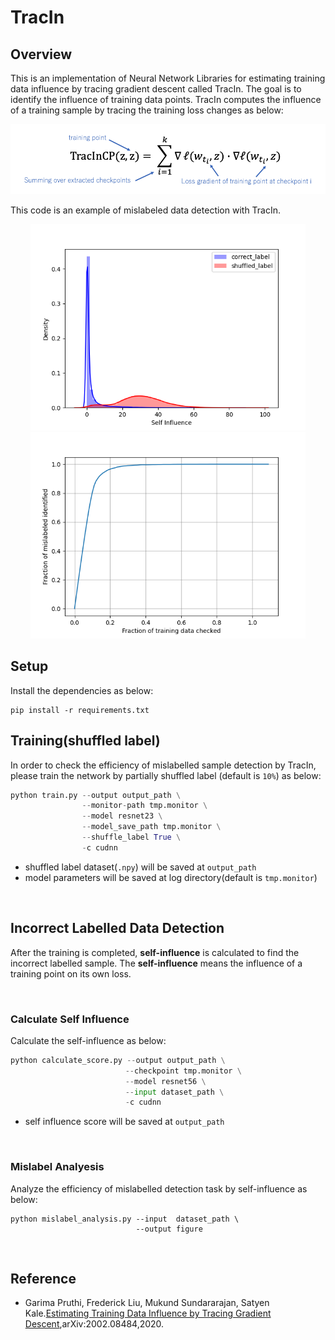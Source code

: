 # TracIn

## Overview
This is an implementation of Neural Network Libraries for estimating training data influence by tracing gradient descent called TracIn. The goal is to identify the influence of training data points. TracIn computes the influence of a training sample by tracing the training loss changes as below:

<p align="center">
<img src="./figure/equation.png" width="650px">  
</p>

This code is an example of mislabeled data detection with TracIn. 

<p align="center">
<img src="./figure/self_influence_distribution.png" width="440px"><img src="./figure/score_curve.png" width="440px">
</p>

## Setup
Install the dependencies as below:

```
pip install -r requirements.txt
```

## Training(shuffled label)
In order to check the efficiency of mislabelled sample detection by TracIn, please train the network by partially shuffled label (default is `10%`) as below: 
<br>

```python
python train.py --output output_path \
                --monitor-path tmp.monitor \
                --model resnet23 \
                --model_save_path tmp.monitor \
                --shuffle_label True \
                -c cudnn
```

- shuffled label dataset(`.npy`) will be saved at `output_path`
- model parameters will be saved at log directory(default is `tmp.monitor`)

<br>

## Incorrect Labelled Data Detection
After the training is completed, **self-influence** is calculated to find the incorrect labelled sample. The **self-influence** means the influence of a training point on its own loss.

<br>

### Calculate Self Influence

Calculate the self-influence as below:
<br>

```python
python calculate_score.py --output output_path \
                        　--checkpoint tmp.monitor \
                        　--model resnet56 \
                        　--input dataset_path \
                        　-c cudnn
```

- self influence score will be saved at `output_path`


<br>

### Mislabel Analyesis

Analyze the efficiency of mislabelled detection task by self-influence as below:
<br>


```pyhton
python mislabel_analysis.py --input  dataset_path \
                            --output figure
```
<br>

## Reference
- Garima Pruthi, Frederick Liu, Mukund Sundararajan, Satyen Kale.[Estimating Training Data Influence by Tracing Gradient Descent](https://arxiv.org/pdf/2002.08484.pdf),arXiv:2002.08484,2020.
